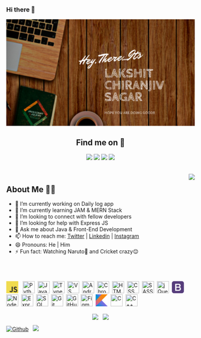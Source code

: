 ### Hi there 👋

<!-- 
**Lakshit-Chiranjiv/Lakshit-Chiranjiv** is a ✨ _special_ ✨ repository because its `README.md` (this file) appears on your GitHub profile.

Here are some ideas to get you started:
 -->


<p align="center">
  <img src="https://github.com/Lakshit-Chiranjiv/Lakshit-Chiranjiv/blob/main/images/LAKSHIT%20CHIRANJIV%20SAGAR%20(1).png" />
</p>


<div align="center">
 <h2 align="center">Find me on 🔎</h2> 
  <a href="https://twitter.com/lakshit_cs" target="_blank"><img src="https://img.shields.io/badge/twitter-%231DA1F2.svg?&style=for-the-badge&logo=twitter&logoColor=white" /></a>
  <a href="https://www.linkedin.com/in/lakshit-chiranjiv-sagar-4b0b15198/" target="_blank"><img src="https://img.shields.io/badge/linkedin-%230077B5.svg?&style=for-the-badge&logo=linkedin&logoColor=white" /></a>
  <a href="https://www.instagram.com/lakshit_cs/" target="_blank"><img src="https://img.shields.io/badge/instagram-%23E4405F.svg?&style=for-the-badge&logo=instagram&logoColor=white" /></a>
<!--   <a href="https://snehil.dev"  target="_blank"><img src="portfolio.svg"></a> -->
  <img src="https://badges.pufler.dev/visits/Lakshit-Chiranjiv/Lakshit-Chiranjiv?style=for-the-badge" />
</div>
<br>
<br>
<img align="right" src="https://github-readme-streak-stats.herokuapp.com/?user=Lakshit-Chiranjiv&theme=dark" />

## About Me 👨‍🎓
- 🔭 I’m currently working on Daily log app
- 🌱 I’m currently learning JAM & MERN Stack
- 👯 I’m looking to connect with fellow developers
- 🤔 I’m looking for help with Express JS
- 💬 Ask me about Java & Front-End Development
- 📫 How to reach me: <a href="https://twitter.com/lakshit_cs" target="_blank">Twitter</a> | <a href="https://www.linkedin.com/in/lakshit-chiranjiv-sagar-4b0b15198/" target="_blank">Linkedin</a> | <a href="https://www.instagram.com/lakshit_cs/" target="_blank">Instagram</a>
- 😄 Pronouns: He | Him
- ⚡ Fun fact: Watching Naruto🍥 and Cricket crazy😌


<br><br><br>
<img src="https://raw.githubusercontent.com/github/explore/80688e429a7d4ef2fca1e82350fe8e3517d3494d/topics/javascript/javascript.png" title="JavaScript" height="32" width="32" /> &nbsp;
<img src="https://snehil.dev/images/svg/python.svg" title="Python" height="32" width="32" />&nbsp;
<img src="https://img.icons8.com/color/2x/java-coffee-cup-logo.png" title="Java" width="32" height="32"/>&nbsp;
<img src="https://snehil.dev/images/svg/typescript.svg" title="TypeScript" height="32" width="32" />&nbsp;
<img src="https://snehil.dev/images/svg/vscode.svg" title="VS Code" height="32" width="32" />&nbsp;
<img src="https://upload.wikimedia.org/wikipedia/commons/9/95/Android_Studio_Icon_3.6.svg" title="Android Studio" height="32" width="32" />&nbsp;
<img src="https://snehil.dev/images/svg/chrome.svg" title="Chrome Dev Tools" height="32" width="32" />&nbsp;
<img src="https://snehil.dev/images/svg/html.svg" title="HTML" height="32" width="32" />&nbsp;
<img src="https://snehil.dev/images/svg/css.svg" title="CSS" height="32" width="32" />&nbsp;
<img src="https://snehil.dev/images/svg/sass.svg" title="SASS" height="32" width="32" />&nbsp;
<img src="https://snehil.dev/images/svg/jquery.svg" title="jQuery" height="32" width="32" />&nbsp;
<img src="https://raw.githubusercontent.com/github/explore/80688e429a7d4ef2fca1e82350fe8e3517d3494d/topics/bootstrap/bootstrap.png" title="Bootstrap" height="32" width="32" />&nbsp;
<img src="https://snehil.dev/images/svg/nodejs.svg" title="Node.js" height="32" width="32" />&nbsp;
<img src="https://snehil.dev/images/svg/express.svg" title="Express.js" height="32" width="32" />&nbsp;
<img src="https://snehil.dev/images/svg/sql.svg" title="SQL" height="32" width="32" />&nbsp;
<img src="https://snehil.dev/images/svg/git.svg" title="Git" height="32" width="32" />&nbsp;
<img src="https://snehil.dev/images/svg/github.svg" title="GitHub" height="32" width="32" />&nbsp;
<img src="https://snehil.dev/images/svg/figma.svg" title="Figma" height="32" width="32" />&nbsp;
<img src="https://raw.githubusercontent.com/github/explore/80688e429a7d4ef2fca1e82350fe8e3517d3494d/topics/kotlin/kotlin.png" title="Kotlin" height="32" width="32" />&nbsp;
<img src="https://img.icons8.com/color/50/000000/c-programming.png" title="C" height="32" width="32" />&nbsp;
<img src="https://img.icons8.com/color/48/000000/c-plus-plus-logo.png" title="C++" height="32" width="32" />&nbsp;
<br>

<p align="center">
  <img align="center" src="https://github-readme-stats.vercel.app/api?username=Lakshit-Chiranjiv&theme=tokyonight&count_private=true&include_all_commits=true&show_icons=true&custom_title=%23%20GitHub%20Stats%20%E2%9C%85" width="460" /> &nbsp;
  <img align="center" src="https://github-readme-stats-lakshit-chiranjiv.vercel.app/api/top-langs/?username=Lakshit-Chiranjiv&theme=tokyonight&layout=compact&langs_count=10&custom_title=%23%20Most%20Used%20Languages%20%F0%9F%91%A8%F0%9F%8F%BD%E2%80%8D%F0%9F%92%BB" />
<!--  <img align="center" src="https://github-readme-stats-lakshit-chiranjiv.vercel.app/api/top-langs/?username=Lakshit-Chiranjiv&langs_count=8&theme=radical" /> -->
</p>


<!-- [![Top Langs](https://github-readme-stats.vercel.app/api/top-langs/?username=Lakshit-Chiranjiv&langs_count=8&theme=radical)](https://github.com/Lakshit-Chiranjiv/github-readme-stats) -->

[![Github](https://img.shields.io/github/followers/Lakshit-Chiranjiv?label=Follow&style=social)](https://github.com/Lakshit-Chiranjiv) &nbsp;
![](https://visitor-badge.laobi.icu/badge?page_id=Lakshit-Chiranjiv.Lakshit-Chiranjiv)
